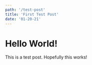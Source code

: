 ```yaml
---
path: '/test-post'
title: 'First Test Post'
date: '01-20-21'
---
```


# Hello World!

This is a test post. Hopefully this works!
